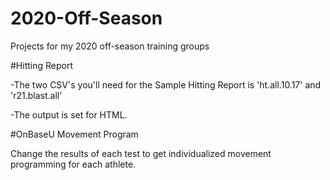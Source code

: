 # 2020-Off-Season
Projects for my 2020 off-season training groups

#Hitting Report

-The two CSV's you'll need for the Sample Hitting Report is 'ht.all.10.17' and 'r21.blast.all'

-The output is set for HTML.

#OnBaseU Movement Program

Change the results of each test to get individualized movement programming for each athlete. 
